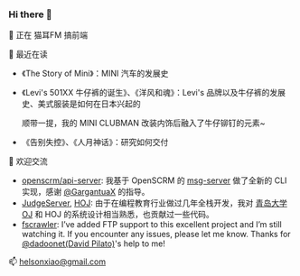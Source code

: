 ### Hi there 👋

<!--
**helsonxiao/helsonxiao** is a ✨ _special_ ✨ repository because its `README.md` (this file) appears on your GitHub profile.

Here are some ideas to get you started:

- 🔭 I’m currently working on ...
- 🌱 I’m currently learning ...
- 👯 I’m looking to collaborate on ...
- 🤔 I’m looking for help with ...
- 💬 Ask me about ...
- 📫 How to reach me: ...
- 😄 Pronouns: ...
- ⚡ Fun fact: ...
-->

🔭 正在 猫耳FM 搞前端

🌱 最近在读
  - 《The Story of Mini》：MINI 汽车的发展史
  - 《Levi's 501XX 牛仔裤的诞生》、《洋风和魂》：Levi's 品牌以及牛仔裤的发展史、美式服装是如何在日本兴起的
    
    顺带一提，我的 MINI CLUBMAN 改装内饰后融入了牛仔铆钉的元素~
  - 《告别失控》、《人月神话》：研究如何交付

<!-- 👯 I'm looking for `ant-design` component developers. [This project](https://github.com/boyuai/antd-country-phone-input) needs you! -->

🧐 欢迎交流
  - [openscrm/api-server](https://github.com/openscrm/api-server): 我基于 OpenSCRM 的 [msg-server](https://github.com/openscrm/msg-server) 做了全新的 CLI 实现，感谢 [@GargantuaX](https://github.com/GargantuaX) 的指导。
  - [JudgeServer](https://github.com/helsonxiao/JudgeServer), [HOJ](https://github.com/HimitZH/HOJ): 由于在编程教育行业做过几年全栈开发，我对 [青岛大学 OJ](https://github.com/QingdaoU/OnlineJudge) 和 HOJ 的系统设计相当熟悉，也贡献过一些代码。
  - [fscrawler](https://github.com/dadoonet/fscrawler): I’ve added FTP support to this excellent project and I’m still watching it. If you encounter any issues, please let me know. Thanks for [@dadoonet(David Pilato)](http://github.com/dadoonet)'s help to me!

📫 helsonxiao@gmail.com
